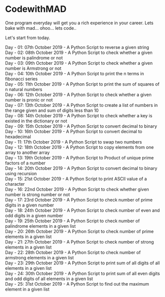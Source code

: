 # CodewithMAD
One program everyday will get you a rich experience in your career. Lets bake with mad... ohoo... lets code..

Let's start from today.

Day - 01: 07th October 2019 - A Python Script to reverse a given string <br/>
Day - 02: 08th October 2019 - A Python Script to check whether a given number is palindrome or not <br/>
Day - 03: 09th October 2019 - A Python Script to check whether a given number is Armstrong or not <br/>
Day - 04: 10th October 2019 - A Python Script to print the n terms in fibonacci series <br/>
Day - 05: 11th October 2019 - A Python Script to print the sum of squares of n natural numbers <br/>
Day - 06: 12th October 2019 - A Python Script to check whether a given number is pronic or not <br/>
Day - 07: 13th October 2019 - A Python Script to create a list of numbers in the range given and sum of digits less than 10<br/>
Day - 08: 14th October 2019 - A Python Script to check whether a key is existed in the dictionary or not <br/>
Day - 09: 15th October 2019 - A Python Script to convert decimal to binary <br/>
Day - 10: 16th October 2019 - A Python Script to convert decimal to hexadecimal <br/>
Day - 11: 17th October 2019 - A Python Script to swap two numbers <br/>
Day - 12: 18th October 2019 - A Python Script to copy elements from one array to another array <br/>
Day - 13: 19th October 2019 - A Python Script to Product of unique prime factors of a number <br/>
Day - 14: 20th October 2019 - A Python Script to convert decimal to binary using recursion <br/>
Day - 15: 21st October 2019 - A Python Script to print ASCII value of a character <br/>
Day - 16: 22nd October 2019 - A Python Script to check whether given number is strong number or not <br/>
Day - 17: 23rd October 2019 - A Python Script to check number of prime digits in a given number <br/>
Day - 18: 24th October 2019 - A Python Script to check number of even and odd digits in a given number <br/>
Day - 19: 25th October 2019 - A Python Script to check number of palindrome elements in a given list <br/>
Day - 20: 26th October 2019 - A Python Script to check number of prime elements in a given list <br/>
Day - 21: 27th October 2019 - A Python Script to check number of strong elements in a given list <br/>
Day - 22: 28th October 2019 - A Python Script to check number of armstrong elements in a given list <br/>
Day - 23: 29th October 2019 - A Python Script to print sum of all digits of all elements in a given list <br/>
Day - 24: 30th October 2019 - A Python Script to print sum of all even digits and odd digits of all elements in a given list <br/>
Day - 25: 31st October 2019 - A Python Script to find out the maximum element in a given list <br/>
